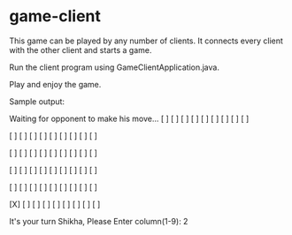 # game-client

This game can be played by any number of clients. It connects every client with the other client and starts a game.

Run the client program using GameClientApplication.java.

Play and enjoy the game.

Sample output:

Waiting for opponent to make his move...
[ ] [ ] [ ] [ ] [ ] [ ] [ ] [ ] [ ] 

[ ] [ ] [ ] [ ] [ ] [ ] [ ] [ ] [ ] 

[ ] [ ] [ ] [ ] [ ] [ ] [ ] [ ] [ ] 

[ ] [ ] [ ] [ ] [ ] [ ] [ ] [ ] [ ] 

[ ] [ ] [ ] [ ] [ ] [ ] [ ] [ ] [ ] 

[X] [ ] [ ] [ ] [ ] [ ] [ ] [ ] [ ] 

It's your turn Shikha, Please Enter column(1-9): 
2
